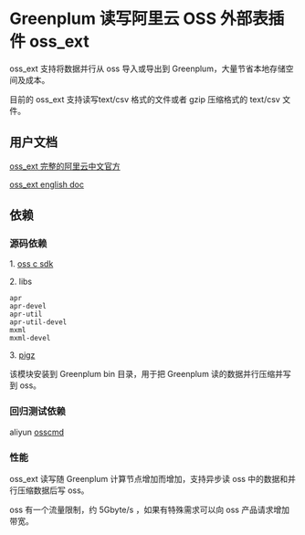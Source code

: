 # Greenplum 读写阿里云 OSS 外部表插件 oss_ext

oss_ext 支持将数据并行从 oss 导入或导出到 Greenplum，大量节省本地存储空间及成本。

目前的 oss_ext 支持读写text/csv 格式的文件或者 gzip 压缩格式的 text/csv 文件。

## 用户文档

[oss_ext 完整的阿里云中文官方][1]

[oss_ext english doc][2]

## 依赖

### 源码依赖

1\. [oss c sdk][4]

2\. libs

```
apr
apr-devel
apr-util
apr-util-devel
mxml
mxml-devel
```

3\. [pigz][5]

该模块安装到 Greenplum bin 目录，用于把 Greenplum 读的数据并行压缩并写到 oss。

### 回归测试依赖

aliyun [osscmd][3]

### 性能

oss_ext 读写随 Greenplum 计算节点增加而增加，支持异步读 oss 中的数据和并行压缩数据后写 oss。

oss 有一个流量限制，约 5Gbyte/s ，如果有特殊需求可以向 oss 产品请求增加带宽。



[1]:https://help.aliyun.com/document_detail/35457.html?spm=5176.11065259.1996646101.searchclickresult.59eb771fs1fGIl
[2]:https://www.alibabacloud.com/help/doc-detail/35457.htm?spm=a2c63.l28256.b99.18.601645b6EdxaRK
[3]:https://help.aliyun.com/document_detail/32184.html?spm=a2c4g.11186623.6.1250.28991db0BEHe25
[4]:https://github.com/aliyun/aliyun-oss-c-sdk
[5]:http://zlib.net/pigz/
